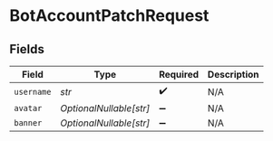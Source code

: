 # BotAccountPatchRequest


## Fields

| Field                   | Type                    | Required                | Description             |
| ----------------------- | ----------------------- | ----------------------- | ----------------------- |
| `username`              | *str*                   | :heavy_check_mark:      | N/A                     |
| `avatar`                | *OptionalNullable[str]* | :heavy_minus_sign:      | N/A                     |
| `banner`                | *OptionalNullable[str]* | :heavy_minus_sign:      | N/A                     |